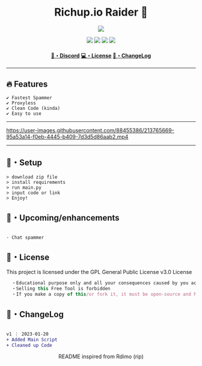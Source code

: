 <h1 align="center">
  Richup.io Raider 🚀
</h1>


<p align="center"> 
  <kbd>
<img src="https://cdn.discordapp.com/attachments/1004679809365975100/1066044515015725097/richup-io.png"></img>
  </kbd>
</p>

<p align="center">
  <img src="https://img.shields.io/github/languages/top/sfx2me/sfx2me/richio.io-bot?style=flat-square"> </a>
  <img src="https://img.shields.io/github/last-commit/sfx2me/sfx2me/richio.io-bot?style=flat-square"> </a>
  <img src="https://img.shields.io/github/stars/sfx2me/sfx2me/richio.io-bot?color=7F9DE0&label=Stars&style=flat-square"> </a>
  <img src="https://img.shields.io/github/forks/sfx2me/sfx2me/richio.io-bot?color=7F9DE0&label=Forks&style=flat-square"> </a>
</p>

<h4 align="center">
  <a href="https://discord.gg/deobf">🌌・Discord</a>
  <a href="https://github.com/sfx2me/sfx2me/richio.io-bot#license">💻・License</a>
  <a href="https://github.com/sfx2me/sfx2me/richio.io-bot#changelog">📜・ChangeLog</a>
</h4>

---

## :fire: Features
```sh-session
✔ Fastest Spammer
✔ Proxyless
✔ Clean Code (kinda)
✔ Easy to use
```
---


https://user-images.githubusercontent.com/88455386/213765669-95a53a14-f0eb-4445-b409-7d3d5d86aab2.mp4


---

## 🚀・Setup

```sh-session
> download zip file
> install requirements
> run main.py
> input code or link
> Enjoy!
```

## 🎉・Upcoming/enhancements
```sh-session

- Chat spammer
```


## 📄・License

This project is licensed under the GPL General Public License v3.0 License
```js
  ・Educational purpose only and all your consequences caused by you actions is your responsibility
  ・Selling this Free Tool is forbidden
  ・If you make a copy of this/or fork it, it must be open-source and have credits linking to this repo
```

## 💭・ChangeLog

```diff

v1 ⋮ 2023-01-20
+ Added Main Script
+ Cleaned up Code
```

<p align="center">
  README inspired from Rdimo (rip)
</p>